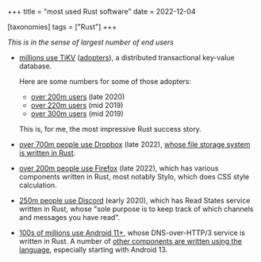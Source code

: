 +++
title = "most used Rust software"
date = 2022-12-04

[taxonomies]
tags = ["Rust"]
+++

*This is in the sense of largest number of end users*

- [millions use TiKV](https://www.cncf.io/blog/2019/05/21/toc-votes-to-move-tikv-into-cncf-incubator)
  ([adopters](https://tikv.org/adopters)), a distributed transactional key-value database.

  Here are some numbers for some of those adopters:
   - [over 200m users] (late 2020)
   - [over 220m users] (mid 2019)
   - [over 300m users] (mid 2019)

  This is, for me, the most impressive Rust success story.

- [over 700m people use Dropbox][dropbox] (late 2022),
  [whose file storage system is written in Rust][rust@dropbox].

- [over 200m people use Firefox](https://data.firefox.com/dashboard/user-activity)
  (late 2022), which has various components written in Rust,
  most notably Stylo, which does CSS style calculation.

- [250m people use Discord](https://discord.com/blog/why-discord-is-switching-from-go-to-rust)
  (early 2020), which has Read States service written in Rust,
  whose "sole purpose is to keep track of which channels and messages you have read".

- [100s of millions use Android 11+],
  whose DNS-over-HTTP/3 service is written in Rust.
  A number of [other components are written using the language],
  especially starting with Android 13.

[dropbox]: https://dropbox.gcs-web.com/news-releases/news-release-details/dropbox-announces-second-quarter-fiscal-2022-results
[rust@dropbox]: https://www.wired.com/2016/03/epic-story-dropboxs-exodus-amazon-cloud-empire
[over 200m users]: https://en.pingcap.com/case-study/how-chinas-insurance-giant-improved-agile-application-performance-with-a-newsql-database
[over 220m users]: https://en.pingcap.com/case-study/lesson-learned-from-queries-over-1-3-trillion-rows-of-data-within-milliseconds-of-response-time-at-zhihu
[over 300m users]: https://en.pingcap.com/case-study/how-we-use-a-scale-out-htap-database-for-real-time-analytics-and-complex-queries
[100s of millions use Android 11+]: https://twitter.com/larsberg_/status/1549722736196521987
[other components are written using the language]: https://security.googleblog.com/2022/12/memory-safe-languages-in-android-13.html
